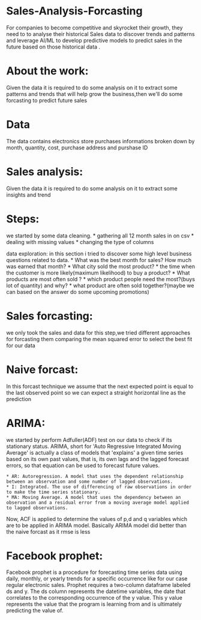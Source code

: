 # Sales-Analysis-Forcasting
For companies to become competitive and skyrocket their growth, they need to to analyse their historical Sales data to discover trends and patterns and leverage AI/ML to develop predictive models to predict sales in the future based on those historical data .
# About the work:
Given the data it is required to do some analysis on it to extract some patterns and trends that will help grow the business,then we'll do some forcasting to predict future sales 
# Data
The data contains  electronics store purchases informations broken down by month, quantity, cost, purchase address and purshase ID
# Sales analysis:
Given the data it is required to do some analysis on it to extract some insights and trend
# Steps:
we started by some data cleaning.
     * gathering all 12 month sales in on csv
     * dealing with missing values
     * changing the type of columns
     
data exploration:
in this section i tried to discover some high level business questions related to data.
     * What was the best month for sales? How much was earned that month?
     * What city sold the most product?
     * the time when the customer is more likely(maximum likelihood) to buy a product?
     * What products are most often sold ?
     * which product people need the most?(buys lot of quantity) and why?
     * what product are often sold together?(maybe we can based on the answer do some upcoming promotions)
     
     
     
# Sales forcasting:
we only took the sales and data for this step,we tried different approaches for forcasting them comparing the mean squared error to select the best fit for our data

# Naive forcast:
In this forcast technique we assume that the next expected point is equal to the last observed point so we can expect a straight horizontal line as the prediction

# ARIMA:
we started by perform Adfuller(ADF) test on our data to check if its stationary status.
ARIMA, short for 'Auto Regressive Integrated Moving Average' is actually a class of models that 'explains' a given time series based on its own past values, that is,
its own lags and the lagged forecast errors, so that equation can be used to forecast future values.

    * AR: Autoregression. A model that uses the dependent relationship between an observation and some number of lagged observations.
    * I: Integrated. The use of differencing of raw observations in order to make the time series stationary.
    * MA: Moving Average. A model that uses the dependency between an observation and a residual error from a moving average model applied to lagged observations.
Now, ACF is applied to determine the values of p,d and q variables which are to be applied in ARIMA model.
Basically ARIMA model did better than the naive forcast as it rmse is less 

# Facebook prophet:
Facebook prophet is a procedure for forecasting time series data using daily, monthly, or yearly trends for a specific occurrence like for our case regular electronic sales.
Prophet requires a two-column dataframe labeled ds and y. 
The ds column represents the datetime variables, the date that correlates to the corresponding occurrence of the y value. This y value represents the value that the program 
is learning from and is ultimately predicting the value of.

     
     
     
